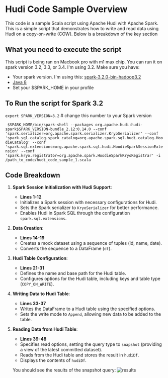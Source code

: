 # Hudi Code Sample Overview
This code is a sample Scala script using Apache Hudi with Apache Spark. This is a simple script that demonstrates how to write and read data using Hudi on a copy-on-write (COW). Below is a breakdown of the key section

## What you need to execute the script
This script is being ran on Macbook pro with m1 max chip. You can run it on spark version 3.2, 3.3, or 3.4. I'm using 3.2. Make sure you have:
- Your spark version. I'm using this: [spark-3.2.0-bin-hadoop3.2](https://spark.apache.org/news/index.html)
- [Java 8](https://github.com/AdoptOpenJDK/homebrew-openjdk)
- Set your $SPARK_HOME in your profile


## To Run the script for Spark 3.2
```export SPARK_VERSION=3.2``` # change this number to your Spark version

``` $SPARK_HOME/bin/spark-shell --packages org.apache.hudi:hudi-spark$SPARK_VERSION-bundle_2.12:0.14.0 --conf 'spark.serializer=org.apache.spark.serializer.KryoSerializer' --conf 'spark.sql.catalog.spark_catalog=org.apache.spark.sql.hudi.catalog.HoodieCatalog' --conf 'spark.sql.extensions=org.apache.spark.sql.hudi.HoodieSparkSessionExtension' --conf 'spark.kryo.registrator=org.apache.spark.HoodieSparkKryoRegistrar' -i /path_to_code/hudi_code_sample_1.scala```


## Code Breakdown
1. **Spark Session Initialization with Hudi Support**:
   - **Lines 1-12**
    - Initializes a Spark session with necessary configurations for Hudi.
    - Sets the Spark serializer to `KryoSerializer` for better performance.
    - Enables Hudi in Spark SQL through the configuration `spark.sql.extensions`.

2. **Data Creation**:
   - **Lines 14-19**
    - Creates a mock dataset using a sequence of tuples (id, name, date).
    - Converts the sequence to a DataFrame (`df`).

3. **Hudi Table Configuration**:
   - **Lines 21-31**
   - Defines the name and base path for the Hudi table.
   - Configures options for the Hudi table, including keys and table type (`COPY_ON_WRITE`).

4. **Writing Data to Hudi Table**:
   - **Lines 33-37**
   - Writes the DataFrame to a Hudi table using the specified options.
   - Sets the write mode to `Append`, allowing new data to be added to the table.

5. **Reading Data from Hudi Table**:
   - **Lines 39-48**
   - Specifies read options, setting the query type to `snapshot` (providing a view of the latest committed dataset).
   - Reads from the Hudi table and stores the result in `hudiDf`.
   - Displays the contents of `hudiDf`.

   You should see the results of the snapshot query:
   ![results](images/result.png)
